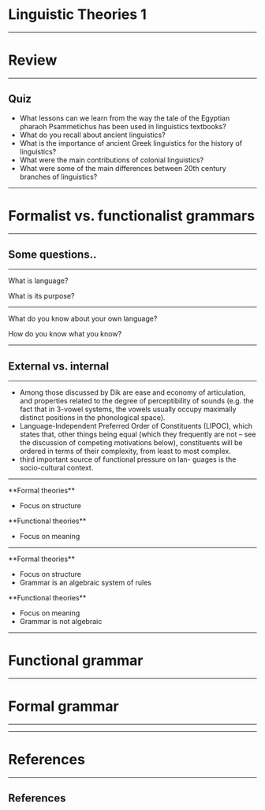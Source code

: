 # Linguistic Theories 1

---

# Review

---

## Quiz

- What lessons can we learn from the way the tale of the Egyptian pharaoh Psammetichus has been used in linguistics textbooks?
- What do you recall about ancient linguistics?
- What is the importance of ancient Greek linguistics for the history of linguistics?
- What were the main contributions of colonial linguistics?
- What were some of the main differences between 20th century branches of linguistics?

---

# Formalist vs. functionalist grammars

---

## Some questions..

---

What is language?  

What is its purpose?

---

What do you know about your own language?  

How do you know what you know?

---

## External vs. internal 


---


-  Among those discussed by Dik are ease and economy of articulation, and properties related to the degree of perceptibility of sounds (e.g. the fact that in 3-vowel systems, the vowels usually occupy maximally distinct positions in the phonological space).
-  Language-Independent Preferred Order of Constituents (LIPOC), which states that, other things being equal (which they frequently are not – see the discussion of competing motivations below), constituents will be ordered in terms of their complexity, from least to most complex.
-  third important source of functional pressure on lan- guages is the socio-cultural context.


---

<section data-transition="zoom">  

<div id = "left">
**Formal theories**

- Focus on structure 

</div>

<div id = "right">
**Functional theories**

- Focus on meaning

</div>

</section>

---


<section data-transition="zoom">  

<div id = "left">
**Formal theories**

- Focus on structure 
- Grammar is an algebraic system of rules

</div>

<div id = "right">
**Functional theories**

- Focus on meaning
- Grammar is not algebraic

</div>

</section>





---

# Functional grammar

---

# Formal grammar

---



---


# References

---

## References


<div id = "refs">

